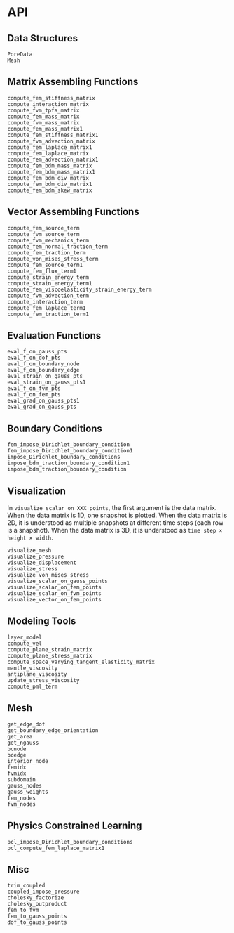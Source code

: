 # API

## Data Structures
```@docs
PoreData
Mesh
```

## Matrix Assembling Functions
```@docs
compute_fem_stiffness_matrix
compute_interaction_matrix
compute_fvm_tpfa_matrix
compute_fem_mass_matrix
compute_fvm_mass_matrix
compute_fem_mass_matrix1
compute_fem_stiffness_matrix1
compute_fvm_advection_matrix
compute_fem_laplace_matrix1
compute_fem_laplace_matrix
compute_fem_advection_matrix1
compute_fem_bdm_mass_matrix
compute_fem_bdm_mass_matrix1
compute_fem_bdm_div_matrix
compute_fem_bdm_div_matrix1
compute_fem_bdm_skew_matrix
```

## Vector Assembling Functions
```@docs
compute_fem_source_term
compute_fvm_source_term
compute_fvm_mechanics_term
compute_fem_normal_traction_term
compute_fem_traction_term
compute_von_mises_stress_term
compute_fem_source_term1
compute_fem_flux_term1
compute_strain_energy_term
compute_strain_energy_term1
compute_fem_viscoelasticity_strain_energy_term
compute_fvm_advection_term
compute_interaction_term
compute_fem_laplace_term1
compute_fem_traction_term1
```

## Evaluation Functions
```@docs
eval_f_on_gauss_pts
eval_f_on_dof_pts
eval_f_on_boundary_node
eval_f_on_boundary_edge
eval_strain_on_gauss_pts
eval_strain_on_gauss_pts1
eval_f_on_fvm_pts
eval_f_on_fem_pts
eval_grad_on_gauss_pts1
eval_grad_on_gauss_pts
```

## Boundary Conditions
```@docs
fem_impose_Dirichlet_boundary_condition
fem_impose_Dirichlet_boundary_condition1
impose_Dirichlet_boundary_conditions
impose_bdm_traction_boundary_condition1
impose_bdm_traction_boundary_condition
```


## Visualization 
In `visualize_scalar_on_XXX_points`, the first argument is the data matrix. When the data matrix is 1D, one snapshot is plotted. When the data matrix is 2D, it is understood as multiple snapshots at different time steps (each row is a snapshot). When the data matrix is 3D, it is understood as `time step × height × width`. 

```@docs
visualize_mesh
visualize_pressure
visualize_displacement
visualize_stress
visualize_von_mises_stress
visualize_scalar_on_gauss_points
visualize_scalar_on_fem_points
visualize_scalar_on_fvm_points
visualize_vector_on_fem_points
```

## Modeling Tools
```@docs
layer_model
compute_vel
compute_plane_strain_matrix
compute_plane_stress_matrix
compute_space_varying_tangent_elasticity_matrix
mantle_viscosity
antiplane_viscosity
update_stress_viscosity
compute_pml_term
```

## Mesh
```@docs
get_edge_dof
get_boundary_edge_orientation
get_area
get_ngauss
bcnode
bcedge
interior_node
femidx
fvmidx
subdomain
gauss_nodes
gauss_weights
fem_nodes
fvm_nodes
```


## Physics Constrained Learning 
```@docs
pcl_impose_Dirichlet_boundary_conditions
pcl_compute_fem_laplace_matrix1
```

## Misc

```@docs
trim_coupled
coupled_impose_pressure
cholesky_factorize
cholesky_outproduct
fem_to_fvm
fem_to_gauss_points
dof_to_gauss_points
```
